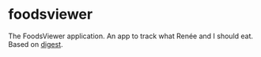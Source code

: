 # foodsviewer

The FoodsViewer application. An app to track what Renée and I should eat.
Based on [digest](https://github.com/jeanmathieupotvin/digest).
